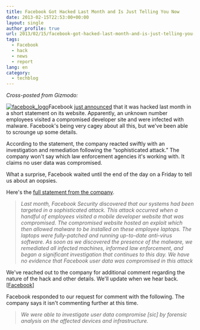 ```yaml
---
title: Facebook Got Hacked Last Month and Is Just Telling You Now
date: 2013-02-15T22:53:00+00:00
layout: single
author_profile: true
url: 2013/02/15/facebook-got-hacked-last-month-and-is-just-telling-you-now/
tags:
  - Facebook
  - hack
  - news
  - report
lang: en
category: 
  - techblog
---
```

_Cross-posted from Gizmodo:_ 

[![facebook_logo](http://lh5.ggpht.com/-cTyMIgD_eF0/UR61TX9ZT4I/AAAAAAAAHx8/R2221uNzZpE/facebook_logo_thumb%25255B3%25255D.jpg?imgmax=800 "facebook_logo")](http://lh6.ggpht.com/-sW6lmaIa9M0/UR61RKTPEzI/AAAAAAAAHx0/mjj7972GoGM/s1600-h/facebook_logo%25255B5%25255D.jpg)Facebook [just announced](http://newsroom.fb.com/News/573/Protecting-People-On-Facebook) that it was hacked last month in a short statement on its website. Apparently, an unknown number employees visited a compromised developer site and were infected with malware. Facebook's being very cagey about all this, but we've been able to scrounge up some details. 

According to the statement, the company reacted swiftly with an investigation and remediation following the “sophisticated attack.” The company won't say which law enforcement agencies it's working with. It claims no user data was compromised. 

What a surprise, Facebook waited until the end of the day on a Friday to tell us about an oopsies. 

Here's the [full statement from the company](http://newsroom.fb.com/News/573/Protecting-People-On-Facebook). 

> _Last month, Facebook Security discovered that our systems had been targeted in a sophisticated attack. This attack occurred when a handful of employees visited a mobile developer website that was compromised. The compromised website hosted an exploit which then allowed malware to be installed on these employee laptops. The laptops were fully-patched and running up-to-date anti-virus software. As soon as we discovered the presence of the malware, we remediated all infected machines, informed law enforcement, and began a significant investigation that continues to this day. We have no evidence that Facebook user data was compromised in this attack_

We've reached out to the company for additional comment regarding the nature of the hack and other details. We'll update when we hear back. [[Facebook](http://newsroom.fb.com/News/573/Protecting-People-On-Facebook)]

Facebook responded to our request for comment with the following. The company says it isn't commenting further at this time.

> _We were able to investigate user data compromise [sic] by forensic analysis on the affected devices and infrastructure._